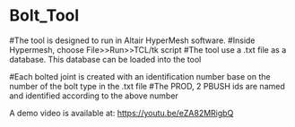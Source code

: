 # Bolt_Tool

#The tool is designed to run in Altair HyperMesh software.
#Inside Hypermesh, choose File>>Run>>TCL/tk script
#The tool use a .txt file as a database. This database can be loaded into the tool

#Each bolted joint is created with an identification number base on the number of the bolt type in the .txt file
#The PROD, 2 PBUSH ids are named and identified according to the above number

A demo video is available at: https://youtu.be/eZA82MRigbQ

